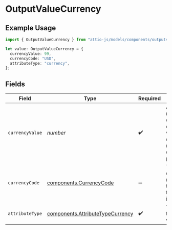 # OutputValueCurrency

## Example Usage

```typescript
import { OutputValueCurrency } from "attio-js/models/components/outputvalue.js";

let value: OutputValueCurrency = {
  currencyValue: 99,
  currencyCode: "USD",
  attributeType: "currency",
};
```

## Fields

| Field                                                                                       | Type                                                                                        | Required                                                                                    | Description                                                                                 | Example                                                                                     |
| ------------------------------------------------------------------------------------------- | ------------------------------------------------------------------------------------------- | ------------------------------------------------------------------------------------------- | ------------------------------------------------------------------------------------------- | ------------------------------------------------------------------------------------------- |
| `currencyValue`                                                                             | *number*                                                                                    | :heavy_check_mark:                                                                          | A numerical representation of the currency value. A decimal with a max of 4 decimal places. | 99                                                                                          |
| `currencyCode`                                                                              | [components.CurrencyCode](../../models/components/currencycode.md)                          | :heavy_minus_sign:                                                                          | The ISO4217 currency code representing the currency that the value is stored in.            | USD                                                                                         |
| `attributeType`                                                                             | [components.AttributeTypeCurrency](../../models/components/attributetypecurrency.md)        | :heavy_check_mark:                                                                          | The attribute type of the value.                                                            | currency                                                                                    |